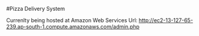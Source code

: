 #Pizza Delivery System

Currenlty being hosted at Amazon Web Services
Url: http://ec2-13-127-65-239.ap-south-1.compute.amazonaws.com/admin.php
